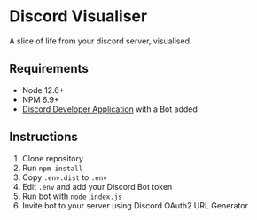 # Discord Visualiser
A slice of life from your discord server, visualised.

## Requirements
- Node 12.6+
- NPM 6.9+
- [Discord Developer Application](https://discordapp.com/developers/applications/) with a Bot added

## Instructions
1. Clone repository
2. Run `npm install`
3. Copy `.env.dist` to `.env`
4. Edit `.env` and add your Discord Bot token
5. Run bot with `node index.js`
6. Invite bot to your server using Discord OAuth2 URL Generator
